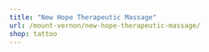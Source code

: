 ```yaml
---
title: "New Hope Therapeutic Massage"
url: /mount-vernon/new-hope-therapeutic-massage/
shop: tattoo
---
```

